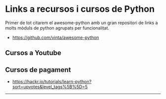 # Links a recursos i cursos de Python

Primer de tot citarem el awesome-python amb un gran repositori de links a molts mòduls de python agrupats per funcionalitat.

* https://github.com/vinta/awesome-python

## Cursos a Youtube

## Cursos de pagament

* https://hackr.io/tutorials/learn-python?sort=upvotes&level_tags%5B%5D=5

***